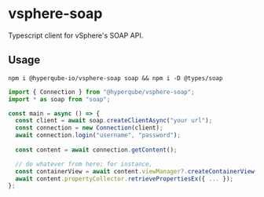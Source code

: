 # vsphere-soap

Typescript client for vSphere's SOAP API.

## Usage

`npm i @hyperqube-io/vsphere-soap soap && npm i -D @types/soap`

```typescript
import { Connection } from "@hyperqube/vsphere-soap";
import * as soap from "soap";

const main = async () => {
  const client = await soap.createClientAsync("your url");
  const connection = new Connection(client);
  await connection.login("username", "password");
  
  const content = await connection.getContent();

  // do whatever from here; for instance,
  const containerView = await content.viewManager?.createContainerView({ ... });
  await content.propertyCollector.retrievePropertiesEx({ ... });
};
```
